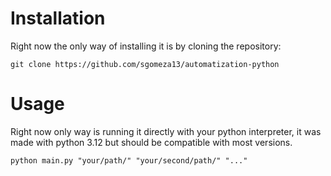 # Installation
Right now the only way of installing it is by cloning the repository:
```
git clone https://github.com/sgomeza13/automatization-python
```
# Usage
Right now only way is running it directly with your python interpreter, it was made with python 3.12 but should be compatible with most versions.

```
python main.py "your/path/" "your/second/path/" "..."
```
